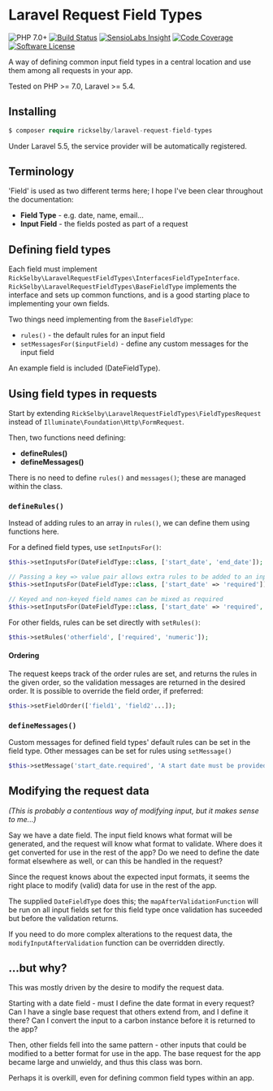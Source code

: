 # Laravel Request Field Types

![PHP 7.0+](https://img.shields.io/badge/php-7.0%2B-blue.svg)
[![Build Status](https://img.shields.io/travis/rickselby/laravel-request-field-types.svg)](https://travis-ci.org/rickselby/laravel-request-field-types)
[![SensioLabs Insight](https://img.shields.io/sensiolabs/i/065c32de-1142-4943-b5ed-b5ce6771ec8a.svg)](https://insight.sensiolabs.com/projects/065c32de-1142-4943-b5ed-b5ce6771ec8a)
[![Code Coverage](https://img.shields.io/codecov/c/github/rickselby/laravel-request-field-types.svg)](https://codecov.io/gh/rickselby/laravel-request-field-types)
[![Software License](https://img.shields.io/badge/license-MIT-brightgreen.svg)](LICENSE)

A way of defining common input field types in a central location and use them among all requests in your app.

Tested on PHP >= 7.0, Laravel >= 5.4.

## Installing

```php
$ composer require rickselby/laravel-request-field-types
```

Under Laravel 5.5, the service provider will be automatically registered.

## Terminology

'Field' is used as two different terms here; I hope I've been clear throughout the documentation:

* **Field Type** - e.g. date, name, email...
* **Input Field** - the fields posted as part of a request

## Defining field types

Each field must implement `RickSelby\LaravelRequestFieldTypes\InterfacesFieldTypeInterface`.
`RickSelby\LaravelRequestFieldTypes\BaseFieldType` implements the interface and sets up
common functions, and is a good starting place to implementing your own fields.

Two things need implementing from the `BaseFieldType`:

* `rules()` - the default rules for an input field
* `setMessagesFor($inputField)` - define any custom messages for the input field

An example field is included (DateFieldType).

## Using field types in requests

Start by extending `RickSelby\LaravelRequestFieldTypes\FieldTypesRequest`
instead of `Illuminate\Foundation\Http\FormRequest`.

Then, two functions need defining:

* **defineRules()**
* **defineMessages()**

There is no need to define `rules()` and `messages()`; these are managed within the class.

### `defineRules()`

Instead of adding rules to an array in `rules()`, we can define them using functions here.

For a defined field types, use `setInputsFor()`:

```php
$this->setInputsFor(DateFieldType::class, ['start_date', 'end_date']);

// Passing a key => value pair allows extra rules to be added to an input field;
$this->setInputsFor(DateFieldType::class, ['start_date' => 'required']);

// Keyed and non-keyed field names can be mixed as required
$this->setInputsFor(DateFieldType::class, ['start_date' => 'required', 'end_date']);
```

For other fields, rules can be set directly with `setRules()`:
```php
$this->setRules('otherfield', ['required', 'numeric']);
```

#### Ordering

The request keeps track of the order rules are set, and returns the rules in the given order, so the validation
messages are returned in the desired order. It is possible to override the field order, if preferred:

```php
$this->setFieldOrder(['field1', 'field2'...]);
```

### `defineMessages()`

Custom messages for defined field types' default rules can be set in the field type.
Other messages can be set for rules using `setMessage()`

```php
$this->setMessage('start_date.required', 'A start date must be provided.');
```

## Modifying the request data

_(This is probably a contentious way of modifying input, but it makes sense to me...)_

Say we have a date field. The input field knows what format will be generated, and the request will
know what format to validate. Where does it get converted for use in the rest of the app? Do we
need to define the date format elsewhere as well, or can this be handled in the request?

Since the request knows about the expected input formats, it seems the right place to modify (valid) data
for use in the rest of the app.

The supplied `DateFieldType` does this; the `mapAfterValidationFunction` will be run on all input fields set for this
field type once validation has suceeded but before the validation returns.

If you need to do more complex alterations to the request data, the `modifyInputAfterValidation` function can be
overridden directly.

## ...but why?

This was mostly driven by the desire to modify the request data.

Starting with a date field - must I define the date format in every request? Can I have a single base
request that others extend from, and I define it there? Can I convert the input to a carbon instance
before it is returned to the app?

Then, other fields fell into the same pattern - other inputs that could be modified to a better format
for use in the app. The base request for the app became large and unwieldy, and thus this class was born.

Perhaps it is overkill, even for defining common field types within an app.
